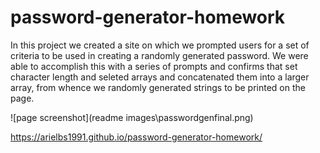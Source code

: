 # password-generator-homework

In this project we created a site on which we prompted users for a set of criteria to be used in creating a randomly generated password. We were able to accomplish this with a series of prompts and confirms that set character length and seleted arrays and concatenated them into a larger array, from whence we randomly generated strings to be printed on the page.

![page screenshot](readme images\passwordgenfinal.png)

https://arielbs1991.github.io/password-generator-homework/